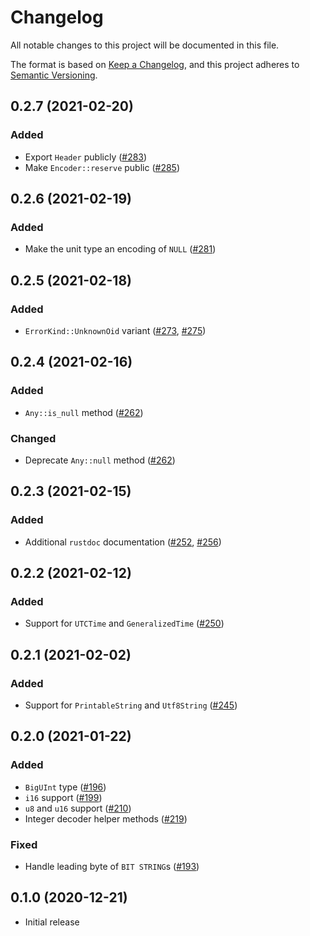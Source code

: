 # Changelog
All notable changes to this project will be documented in this file.

The format is based on [Keep a Changelog](https://keepachangelog.com/en/1.0.0/),
and this project adheres to [Semantic Versioning](https://semver.org/spec/v2.0.0.html).

## 0.2.7 (2021-02-20)
### Added
- Export `Header` publicly ([#283])
- Make `Encoder::reserve` public ([#285])

[#283]: https://github.com/RustCrypto/utils/pull/283
[#285]: https://github.com/RustCrypto/utils/pull/285

## 0.2.6 (2021-02-19)
### Added
- Make the unit type an encoding of `NULL` ([#281])

[#281]: https://github.com/RustCrypto/utils/pull/281

## 0.2.5 (2021-02-18)
### Added
- `ErrorKind::UnknownOid` variant ([#273], [#275])

[#273]: https://github.com/RustCrypto/utils/pull/273
[#275]: https://github.com/RustCrypto/utils/pull/275

## 0.2.4 (2021-02-16)
### Added
- `Any::is_null` method ([#262])

### Changed
- Deprecate `Any::null` method ([#262])

[#262]: https://github.com/RustCrypto/utils/pull/262

## 0.2.3 (2021-02-15)
### Added
- Additional `rustdoc` documentation ([#252], [#256])

[#252]: https://github.com/RustCrypto/utils/pull/252
[#256]: https://github.com/RustCrypto/utils/pull/256

## 0.2.2 (2021-02-12)
### Added
- Support for `UTCTime` and `GeneralizedTime` ([#250])

[#250]: https://github.com/RustCrypto/utils/pull/250

## 0.2.1 (2021-02-02)
### Added
- Support for `PrintableString` and `Utf8String` ([#245])

[#245]: https://github.com/RustCrypto/utils/pull/245

## 0.2.0 (2021-01-22)
### Added
- `BigUInt` type ([#196])
- `i16` support ([#199])
- `u8` and `u16` support ([#210])
- Integer decoder helper methods ([#219])

### Fixed
- Handle leading byte of `BIT STRING`s ([#193])

[#193]: https://github.com/RustCrypto/utils/pull/193
[#196]: https://github.com/RustCrypto/utils/pull/196
[#199]: https://github.com/RustCrypto/utils/pull/199
[#210]: https://github.com/RustCrypto/utils/pull/210
[#219]: https://github.com/RustCrypto/utils/pull/219

## 0.1.0 (2020-12-21)
- Initial release
